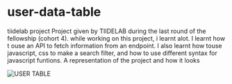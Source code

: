 # user-data-table
tiidelab project
Project given by TIIDELAB during the last round of the fellowship (cohort 4). while working on this project, i learnt alot. I learnt how t ouse an API to fetch information from an endpoint.
I also learnt how touse javascript, css to make a search filter, and how to use different syntax for javascript funtions.
A representation of the project and how it looks

![USER TABLE](https://user-images.githubusercontent.com/100812440/172935593-7c54c3f1-96d1-4cb1-bd15-793a48e2468b.jpeg)
